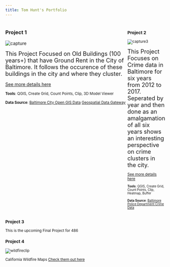 ```yaml
---
title: Tom Hunt's Portfolio
---
```


<div style="display:table-row; width:100%; table-layout: fixed">
<div style="display: table-cell; width:420px; margin-right:3px" markdown="1">
  
### Project 1


![capture](https://user-images.githubusercontent.com/42807766/49518683-3d65b700-f86d-11e8-9cb6-217a7cde5086.PNG)

 
<font size="4"> This Project Focused on Old Buildings (100 years+) that have Ground Rent in the City of Baltimore. It follows the occurence of these buildings in the city and where they cluster. </font>

[See more details here](https://huntt1.github.io/Project1_BaltMap/project1.html)

<small>__Tools__: QGIS, Create Grid, Count Points, Clip, 3D Model Viewer              </small>

<small>__Data Source__: [Baltimore City Open GIS Data](http://gis-baltimore.opendata.arcgis.com/) [Geospatial Data Gateway](https://gdg.sc.egov.usda.gov/)



</div>

<div style="display: table-cell; width:420px" markdown="1">

### Project 2

![capture3](https://user-images.githubusercontent.com/42807766/49520693-d0085500-f871-11e8-9a3c-d1c09edb3cac.PNG)


<font size="4"> This Project Focuses on Crime data in Baltimore for six years from 2012 to 2017. Seperated by year and then done as an amalgamation of all six years shows an interesting perspective on crime clusters in the city. </font>

[See more details here](https://huntt1.github.io/Project2_BaltMap/Project2.html)

<small>__Tools__: QGIS, Create Grid, Count Points, Clip, Heatmap, Buffer            </small>

<small>__Data Source__: [Baltimore Police Department Crime Data](https://www.baltimorepolice.org/crime-stats/crime-map-data-stats)     </small>


</div>
</div>
<!--This is the second row of projects -->
<div style="display:table-row; width:100%; table-layout: fixed">
<div style="display: table-cell; width:420px; margin-right:3px" markdown="1">

### Project 3 

This is the upcoming Final Project for 486





### Project 4
![wildfireclip](https://user-images.githubusercontent.com/42807766/49682775-2222c380-fa88-11e8-8bc5-c81cd288f3c6.PNG)


California Wildfire Maps
[Check them out here](https://huntt1.github.io/Project4/Project4.html)

